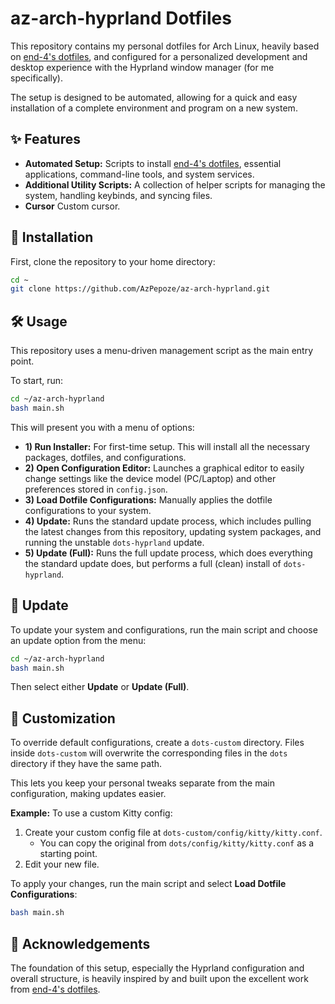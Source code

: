 # az-arch-hyprland Dotfiles

This repository contains my personal dotfiles for Arch Linux, heavily based on [end-4's dotfiles](https://github.com/end-4/dots-hyprland), and configured for a personalized development and desktop experience with the Hyprland window manager (for me specifically).

The setup is designed to be automated, allowing for a quick and easy installation of a complete environment and program on a new system.

## ✨ Features

- **Automated Setup:** Scripts to install [end-4's dotfiles](https://github.com/end-4/dots-hyprland), essential applications, command-line tools, and system services.
- **Additional Utility Scripts:** A collection of helper scripts for managing the system, handling keybinds, and syncing files.
- **Cursor** Custom cursor.

## 🚀 Installation

First, clone the repository to your home directory:

```bash
cd ~
git clone https://github.com/AzPepoze/az-arch-hyprland.git
```

## 🛠️ Usage

This repository uses a menu-driven management script as the main entry point.

To start, run:
```bash
cd ~/az-arch-hyprland
bash main.sh
```

This will present you with a menu of options:

-   **1) Run Installer:** For first-time setup. This will install all the necessary packages, dotfiles, and configurations.
-   **2) Open Configuration Editor:** Launches a graphical editor to easily change settings like the device model (PC/Laptop) and other preferences stored in `config.json`.
-   **3) Load Dotfile Configurations:** Manually applies the dotfile configurations to your system.
-   **4) Update:** Runs the standard update process, which includes pulling the latest changes from this repository, updating system packages, and running the unstable `dots-hyprland` update.
-   **5) Update (Full):** Runs the full update process, which does everything the standard update does, but performs a full (clean) install of `dots-hyprland`.

## 🔄 Update

To update your system and configurations, run the main script and choose an update option from the menu:

```bash
cd ~/az-arch-hyprland
bash main.sh
```
Then select either **Update** or **Update (Full)**.

## 🎨 Customization

To override default configurations, create a `dots-custom` directory. Files inside `dots-custom` will overwrite the corresponding files in the `dots` directory if they have the same path.

This lets you keep your personal tweaks separate from the main configuration, making updates easier.

**Example:** To use a custom Kitty config:

1. Create your custom config file at `dots-custom/config/kitty/kitty.conf`.
   - You can copy the original from `dots/config/kitty/kitty.conf` as a starting point.
2. Edit your new file.

To apply your changes, run the main script and select **Load Dotfile Configurations**:
```bash
bash main.sh
```

## 🙏 Acknowledgements

The foundation of this setup, especially the Hyprland configuration and overall structure, is heavily inspired by and built upon the excellent work from [end-4's dotfiles](https://github.com/end-4/dots-hyprland).